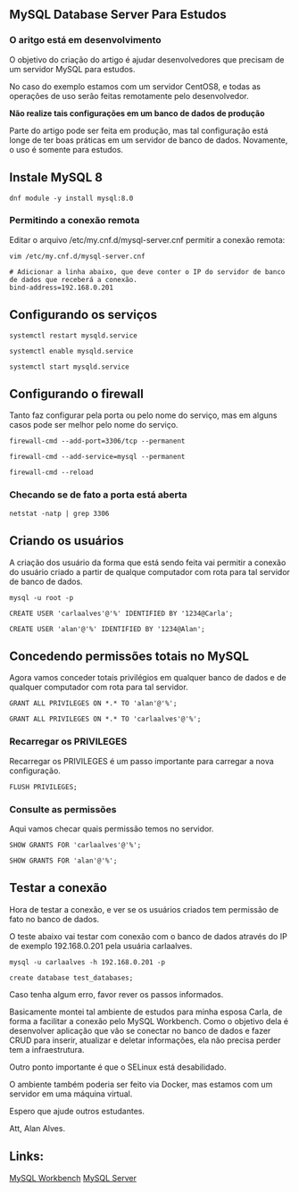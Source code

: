 ## MySQL Database Server Para Estudos

### O aritgo está em desenvolvimento

O objetivo do criação do artigo é ajudar desenvolvedores que precisam de um servidor MySQL para estudos.

No caso do exemplo estamos com um servidor CentOS8, e todas as operações de uso serão feitas remotamente pelo desenvolvedor.

**Não realize tais configurações em um banco de dados de produção**

Parte do artigo pode ser feita em produção, mas tal configuração está longe de ter boas práticas em um servidor de banco de dados. Novamente, o uso é somente para estudos.

## Instale MySQL 8

```
dnf module -y install mysql:8.0
```

### Permitindo a conexão remota

Editar o arquivo /etc/my.cnf.d/mysql-server.cnf permitir a conexão remota:

```
vim /etc/my.cnf.d/mysql-server.cnf

# Adicionar a linha abaixo, que deve conter o IP do servidor de banco de dados que receberá a conexão.
bind-address=192.168.0.201

```

## Configurando os serviços

```
systemctl restart mysqld.service

systemctl enable mysqld.service

systemctl start mysqld.service 
```

## Configurando o firewall

Tanto faz configurar pela porta ou pelo nome do serviço, mas em alguns casos pode ser melhor pelo nome do serviço.

```
firewall-cmd --add-port=3306/tcp --permanent

firewall-cmd --add-service=mysql --permanent 

firewall-cmd --reload
```

### Checando se de fato a porta está aberta

```
netstat -natp | grep 3306
```

## Criando os usuários

A criação dos usuário da forma que está sendo feita vai permitir a conexão do usuário criado a partir de qualque computador com rota para tal servidor de banco de dados.

```
mysql -u root -p
```

```
CREATE USER 'carlaalves'@'%' IDENTIFIED BY '1234@Carla';
```

```
CREATE USER 'alan'@'%' IDENTIFIED BY '1234@Alan';
```


##  Concedendo permissões totais no MySQL

Agora vamos conceder totais privilégios em qualquer banco de dados e de qualquer computador  com rota para tal servidor.

```
GRANT ALL PRIVILEGES ON *.* TO 'alan'@'%';

GRANT ALL PRIVILEGES ON *.* TO 'carlaalves'@'%';
```

### Recarregar os PRIVILEGES

Recarregar os PRIVILEGES é um passo importante para carregar a nova configuração.

```
FLUSH PRIVILEGES;
```

### Consulte as permissões

Aqui vamos checar quais permissão temos no servidor.

```
SHOW GRANTS FOR 'carlaalves'@'%';

SHOW GRANTS FOR 'alan'@'%';
```



## Testar a conexão

Hora de testar a conexão, e ver se os usuários criados tem permissão de fato no banco de dados.

O teste abaixo vai testar com conexão com o banco de dados através do IP de exemplo 192.168.0.201 pela usuária carlaalves.


```
mysql -u carlaalves -h 192.168.0.201 -p

create database test_databases;
```

Caso tenha algum erro, favor rever os passos informados.

Basicamente montei tal ambiente de estudos para minha esposa Carla, de forma a facilitar a conexão pelo MySQL Workbench. Como o objetivo dela é desenvolver aplicação que vão se conectar no banco de dados e fazer CRUD para inserir, atualizar e deletar informações, ela não precisa perder tem a infraestrutura.

Outro ponto importante é que o SELinux está desabilidado.

O ambiente também poderia ser feito via Docker, mas estamos com um servidor em uma máquina virtual.

Espero que ajude outros estudantes.

Att, Alan Alves.

## Links:

[MySQL Workbench](https://www.mysql.com/products/workbench/)
[MySQL Server](https://dev.mysql.com/downloads/repo/yum/)

